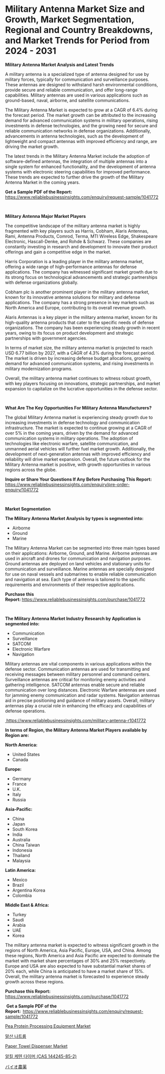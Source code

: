 <p><h1>Military Antenna Market Size and Growth, Market Segmentation, Regional and Country Breakdowns, and Market Trends for Period from 2024 -  2031</h1></p><p><strong>Military Antenna Market Analysis and Latest Trends</strong></p>
<p><p>A military antenna is a specialized type of antenna designed for use by military forces, typically for communication and surveillance purposes. These antennas are designed to withstand harsh environmental conditions, provide secure and reliable communication, and offer long-range capabilities. Military antennas are used in various applications such as ground-based, naval, airborne, and satellite communications.</p><p>The Military Antenna Market is expected to grow at a CAGR of 6.4% during the forecast period. The market growth can be attributed to the increasing demand for advanced communication systems in military operations, rising investments in defense technologies, and the growing need for secure and reliable communication networks in defense organizations. Additionally, advancements in antenna technologies, such as the development of lightweight and compact antennas with improved efficiency and range, are driving the market growth.</p><p>The latest trends in the Military Antenna Market include the adoption of software-defined antennas, the integration of multiple antennas into a single system for enhanced functionality, and the development of antenna systems with electronic steering capabilities for improved performance. These trends are expected to further drive the growth of the Military Antenna Market in the coming years.</p></p>
<p><strong>Get a Sample PDF of the Report:&nbsp;</strong> <a href="https://www.reliablebusinessinsights.com/enquiry/request-sample/1041772">https://www.reliablebusinessinsights.com/enquiry/request-sample/1041772</a></p>
<p>&nbsp;</p>
<p><strong>Military Antenna Major Market Players</strong></p>
<p><p>The competitive landscape of the military antenna market is highly fragmented with key players such as Harris, Cobham, Alaris Antennas, Rami, Antenna Products, Comrod, Terma, MTI Wireless Edge, Shakespeare Electronic, Hascall-Denke, and Rohde & Schwarz. These companies are constantly investing in research and development to innovate their product offerings and gain a competitive edge in the market.</p><p>Harris Corporation is a leading player in the military antenna market, offering a wide range of high-performance antennas for defense applications. The company has witnessed significant market growth due to its strong focus on technological advancements and strategic partnerships with defense organizations globally.</p><p>Cobham plc is another prominent player in the military antenna market, known for its innovative antenna solutions for military and defense applications. The company has a strong presence in key markets such as North America and Europe, contributing to its overall revenue growth.</p><p>Alaris Antennas is a key player in the military antenna market, known for its high-quality antenna products that cater to the specific needs of defense organizations. The company has been experiencing steady growth in recent years, owing to its focus on product development and strategic partnerships with government agencies.</p><p>In terms of market size, the military antenna market is projected to reach USD 6.77 billion by 2027, with a CAGR of 4.3% during the forecast period. The market is driven by increasing defense budget allocations, growing demand for advanced communication systems, and rising investments in military modernization programs.</p><p>Overall, the military antenna market continues to witness robust growth, with key players focusing on innovations, strategic partnerships, and market expansion to capitalize on the lucrative opportunities in the defense sector.</p></p>
<p>&nbsp;</p>
<p><strong>What Are The Key Opportunities For Military Antenna Manufacturers?</strong></p>
<p><p>The global Military Antenna market is experiencing steady growth due to increasing investments in defense technology and communication infrastructure. The market is expected to continue growing at a CAGR of over 5% in the coming years, driven by the demand for advanced communication systems in military operations. The adoption of technologies like electronic warfare, satellite communication, and unmanned aerial vehicles will further fuel market growth. Additionally, the development of next-generation antennas with improved efficiency and reliability will drive market expansion. Overall, the future outlook for the Military Antenna market is positive, with growth opportunities in various regions across the globe.</p></p>
<p><strong>Inquire or Share Your Questions If Any Before Purchasing This Report:</strong> <a href="https://www.reliablebusinessinsights.com/enquiry/pre-order-enquiry/1041772">https://www.reliablebusinessinsights.com/enquiry/pre-order-enquiry/1041772</a></p>
<p>&nbsp;</p>
<p><strong>Market Segmentation</strong></p>
<p><strong>The Military Antenna Market Analysis by types is segmented into:</strong></p>
<p><ul><li>Airborne</li><li>Ground</li><li>Marine</li></ul></p>
<p><p>The Military Antenna Market can be segmented into three main types based on their applications: Airborne, Ground, and Marine. Airborne antennas are used in aircraft and drones for communication and navigation purposes. Ground antennas are deployed on land vehicles and stationary units for communication and surveillance. Marine antennas are specially designed for use on naval vessels and submarines to enable reliable communication and navigation at sea. Each type of antenna is tailored to the specific requirements and environments of their respective applications.</p></p>
<p><strong>Purchase this Report:&nbsp;</strong><a href="https://www.reliablebusinessinsights.com/purchase/1041772">https://www.reliablebusinessinsights.com/purchase/1041772</a></p>
<p>&nbsp;</p>
<p><strong>The Military Antenna Market Industry Research by Application is segmented into:</strong></p>
<p><ul><li>Communication</li><li>Surveillance</li><li>SATCOM</li><li>Electronic Warfare</li><li>Navigation</li></ul></p>
<p><p>Military antennas are vital components in various applications within the defense sector. Communication antennas are used for transmitting and receiving messages between military personnel and command centers. Surveillance antennas are critical for monitoring enemy activities and gathering intelligence. SATCOM antennas enable secure and reliable communication over long distances. Electronic Warfare antennas are used for jamming enemy communication and radar systems. Navigation antennas aid in precise positioning and guidance of military assets. Overall, military antennas play a crucial role in enhancing the efficacy and capabilities of defense operations.</p></p>
<p><a href="https://www.reliablebusinessinsights.com/military-antenna-r1041772">&nbsp;https://www.reliablebusinessinsights.com/military-antenna-r1041772</a></p>
<p><strong>In terms of Region, the Military Antenna Market Players available by Region are:</strong></p>
<p>
    <p> <strong> North America: </strong>
        <ul>
            <li>United States</li>
            <li>Canada</li>
        </ul>
        </p> 
    <p> <strong> Europe: </strong>
        <ul>
            <li>Germany</li>
            <li>France</li>
            <li>U.K.</li>
            <li>Italy</li>
            <li>Russia</li>
        </ul>
        </p> 
    <p> <strong> Asia-Pacific: </strong>
        <ul>
            <li>China</li>
            <li>Japan</li>
            <li>South Korea</li>
            <li>India</li>
            <li>Australia</li>
            <li>China Taiwan</li>
            <li>Indonesia</li>
            <li>Thailand</li>
            <li>Malaysia</li>
        </ul>
        </p> 
    <p> <strong> Latin America: </strong>
        <ul>
            <li>Mexico</li>
            <li>Brazil</li>
            <li>Argentina Korea</li>
            <li>Colombia</li>
        </ul>
        </p> 
    <p> <strong> Middle East & Africa: </strong>
        <ul>
            <li>Turkey</li>
            <li>Saudi</li>
            <li>Arabia</li>
            <li>UAE</li>
            <li>Korea</li>
        </ul>
    </p>
    </p>
<p><p>The military antenna market is expected to witness significant growth in the regions of North America, Asia Pacific, Europe, USA, and China. Among these regions, North America and Asia Pacific are expected to dominate the market with market share percentages of 30% and 25% respectively. Europe and USA are also expected to have substantial market shares of 20% each, while China is anticipated to have a market share of 15%. Overall, the military antenna market is forecasted to experience steady growth across these regions.</p></p>
<p><strong>Purchase this Report: </strong><a href="https://www.reliablebusinessinsights.com/purchase/1041772">https://www.reliablebusinessinsights.com/purchase/1041772</a></p>
<p>&nbsp;<strong>Get a Sample PDF of the Report:&nbsp;&nbsp;</strong><a href="https://www.reliablebusinessinsights.com/enquiry/request-sample/1041772">https://www.reliablebusinessinsights.com/enquiry/request-sample/1041772</a></p>
<p><strong></strong></p>
<p><p><a href="https://github.com/muhammadasraf467/Market-Research-Report-List-1/blob/main/pea-protein-processing-equipment-market.md">Pea Protein Processing Equipment Market</a></p><p><a href="https://github.com/bvubpqd5241630/Market-Research-Report-List-2/blob/main/8269262166581.md">말산 나트륨</a></p><p><a href="https://github.com/sosoelmasry38/Market-Research-Report-List-1/blob/main/paper-towel-dispenser-market.md">Paper Towel Dispenser Market</a></p><p><a href="https://github.com/khytkeqagplkzqvh/Market-Research-Report-List-2/blob/main/1813536166582.md">알킬 케텐 다이머 (CAS 144245-85-2)</a></p><p><a href="https://github.com/FredaJerde/Market-Research-Report-List-1/blob/main/9309481155939.md">バイオ農薬</a></p></p>